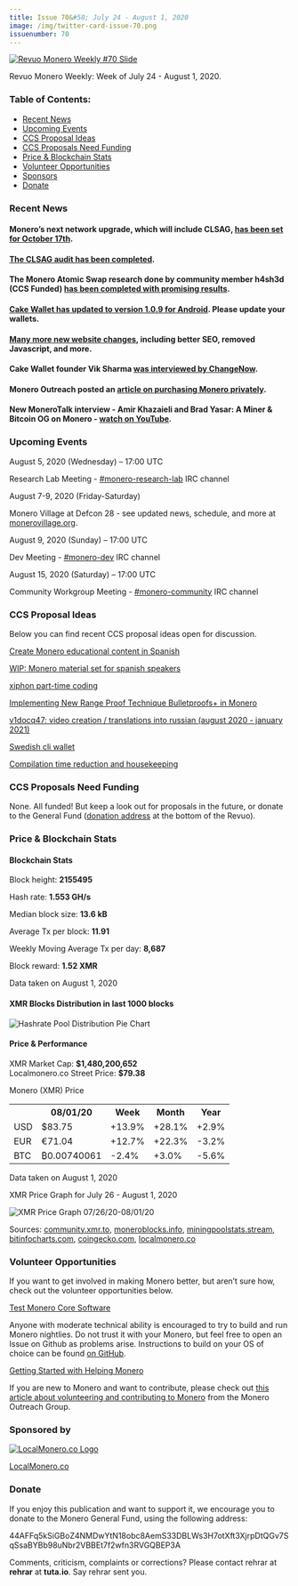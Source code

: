 ```yaml
---
title: Issue 70&#58; July 24 - August 1, 2020
image: /img/twitter-card-issue-70.png
issuenumber: 70
---
```

[<img src="/img/img-issue70.png" alt="Revuo Monero Weekly #70 Slide" class="img-lead">](/issue-70.html)

<p class="text-lead">Revuo Monero Weekly: Week of July 24 - August 1, 2020.</p>
<!--more-->

<h3>Table of Contents:</h3>
<ul class="contents">
    <li><a href="#news">Recent News</a></li>
    <li><a href="#events">Upcoming Events</a></li>
    <li><a href="#ideas">CCS Proposal Ideas</a></li>
    <li><a href="#proposals">CCS Proposals Need Funding</a></li>
    <li><a href="#stats">Price & Blockchain Stats</a></li>
    <li><a href="#volunteer">Volunteer Opportunities</a></li>
    <li><a href="#sponsor">Sponsors</a></li>
    <li><a href="#donate">Donate</a></li>
</ul>

<h3 id="news">Recent News</h3>

<div class="newsbyte">
    <h4>Monero’s next network upgrade, which will include CLSAG, <a href="https://www.reddit.com/r/Monero/comments/hzw1hu/the_date_of_the_next_monero_network_upgrade_has/" target="_blank">has been set for October 17th</a>.</h4>
</div>

<div class="newsbyte">
    <h4><a href="https://web.getmonero.org/2020/07/31/clsag-audit.html" target="_blank">The CLSAG audit has been completed</a>.</h4>
</div>

<div class="newsbyte">
    <h4>The Monero Atomic Swap research done by community member h4sh3d (CCS Funded) <a href="https://www.reddit.com/r/Monero/comments/i1fknt/ccs_results_monero_atomic_swaps_research/" target="_blank">has been completed with promising results</a>.</h4>
</div>

<div class="newsbyte">
    <h4><a href="https://www.reddit.com/r/Monero/comments/i0s6i1/update_cake_wallet_109_for_android/" target="_blank">Cake Wallet has updated to version 1.0.9 for Android</a>. Please update your wallets.</h4>
</div>

<div class="newsbyte">
    <h4><a href="https://www.reddit.com/r/Monero/comments/i0mpk2/getmoneroorg_updated_massive_performance/" target="_blank">Many more new website changes</a>, including better SEO, removed Javascript, and more.</h4>
</div>

<div class="newsbyte">
    <h4>Cake Wallet founder Vik Sharma <a href="https://changenow.io/blog/know-the-wallet-cake-wallet-founder-vikrant-sharma" target="_blank">was interviewed by ChangeNow</a>.</h4>
</div>

<div class="newsbyte">
    <h4>Monero Outreach posted an <a href="https://www.monerooutreach.org/how-to-buy-monero.html" target="_blank">article on purchasing Monero privately</a>.</h4>
</div>

<div class="newsbyte">
    <h4>New MoneroTalk interview - Amir Khazaieli and Brad Yasar: A Miner & Bitcoin OG on Monero - <a href="https://youtu.be/fKBGH430V2A" target="_blank">watch on YouTube</a>.</h4>
</div>

<h3 id="events">Upcoming Events</h3>

<div class="event">
    <p class="date" markdown="1">August 5, 2020 (Wednesday) – 17:00 UTC</p>
    <p markdown="1">Research Lab Meeting - <a href="irc://chat.freenode.net/#monero-research-lab" target="_blank">#monero-research-lab</a> IRC channel</p>
</div>

<div class="event">
    <p class="date" markdown="1">August 7-9, 2020 (Friday-Saturday)</p>
    <p markdown="1">Monero Village at Defcon 28 - see updated news, schedule, and more at <a href="https://monerovillage.org/" target="_blank">monerovillage.org</a>.</p>
</div>

<div class="event">
    <p class="date" markdown="1">August 9, 2020 (Sunday) – 17:00 UTC</p>
    <p markdown="1">Dev Meeting - <a href="irc://chat.freenode.net/#monero-dev" target="_blank">#monero-dev</a> IRC channel</p>
</div>

<div class="event">
    <p class="date" markdown="1">August 15, 2020 (Saturday) – 17:00 UTC</p>
    <p markdown="1">Community Workgroup Meeting - <a href="irc://chat.freenode.net/#monero-community" target="_blank">#monero-community</a> IRC channel</p>
</div>

<h3 id="ideas">CCS Proposal Ideas</h3>

<p>Below you can find recent CCS proposal ideas open for discussion.</p>

<div class="proposal">
<p><a href="https://repo.getmonero.org/monero-project/ccs-proposals/-/merge_requests/159" target="_blank">Create Monero educational content in Spanish</a></p>
</div>

<div class="proposal">
<p><a href="https://repo.getmonero.org/monero-project/ccs-proposals/-/merge_requests/158" target="_blank">WIP: Monero material set for spanish speakers</a></p>
</div>

<div class="proposal">
<p><a href="https://repo.getmonero.org/monero-project/ccs-proposals/-/merge_requests/157" target="_blank">xiphon part-time coding</a></p>
</div>

<div class="proposal">
<p><a href="https://repo.getmonero.org/monero-project/ccs-proposals/-/merge_requests/156" target="_blank">Implementing New Range Proof Technique Bulletproofs+ in Monero</a></p>
</div>

<div class="proposal">
<p><a href="https://repo.getmonero.org/monero-project/ccs-proposals/-/merge_requests/154" target="_blank">v1docq47: video creation / translations into russian (august 2020 - january 2021)</a></p>
</div>

<div class="proposal">
<p><a href="https://repo.getmonero.org/monero-project/ccs-proposals/-/merge_requests/147" target="_blank">Swedish cli wallet</a></p>
</div>

<div class="proposal">
<p><a href="https://repo.getmonero.org/monero-project/ccs-proposals/-/merge_requests/138" target="_blank">Compilation time reduction and housekeeping</a></p>
</div>

<h3 id="proposals">CCS Proposals Need Funding</h3>

<p>None. All funded! But keep a look out for proposals in the future, or donate to the General Fund (<a href="#donate">donation address</a> at the bottom of the Revuo).</p>

<h3 id="stats">Price & Blockchain Stats</h3>

<h4 class="stat">Blockchain Stats</h4>

<div class="bcstats">
    <p>Block height: <b>2155495</b></p>
    <p>Hash rate: <b>1.553 GH/s</b></p>
    <p>Median block size: <b>13.6 kB</b></p>
    <p>Average Tx per block: <b>11.91</b></p>
    <p>Weekly Moving Average Tx per day: <b>8,687</b></p>
    <p>Block reward: <b>1.52 XMR</b></p>
</div>
<p class="note">Data taken on August 1, 2020</p>

<h4 class="stat">XMR Blocks Distribution in last 1000 blocks</h4>
<p><img src="/img/hashrate-pool-distribution-08011.png" alt="Hashrate Pool Distribution Pie Chart"/></p>

<h4 class="stat">Price & Performance</h4>

<div class="price-intro">XMR Market Cap: <b>$1,480,200,652</b><br>Localmonero.co Street Price: <b>$79.38</b></div>

<p class="table-title">Monero (XMR) Price</p>
<table class="price-table">
  <tr class="row1">
    <th></th>
    <th>08/01/20</th>
    <th>Week</th>
    <th>Month</th>
    <th>Year</th>
  </tr>
  <tr>
    <td data-th="XMR to">USD</td>
    <td data-th="08/01/20">$83.75</td>
    <td data-th="Week" class="green">+13.9%</td>
    <td data-th="Month" class="green">+28.1%</td>
    <td data-th="Year" class="green">+2.9%</td>
  </tr>
  <tr class="row3">
    <td data-th="XMR to">EUR</td>
    <td data-th="08/01/20">€71.04</td>
    <td data-th="Week" class="green">+12.7%</td>
    <td data-th="Month" class="green">+22.3%</td>
    <td data-th="Year" class="red">-3.2%</td>
  </tr>
  <tr>
    <td data-th="XMR to">BTC</td>
    <td data-th="08/01/20">₿0.00740061</td>
    <td data-th="Week" class="red">-2.4%</td>
    <td data-th="Month" class="green">+3.0%</td>
    <td data-th="Year" class="red">-5.6%</td>
  </tr>
</table>
<p class="note">Data taken on August 1, 2020</p>

<p class="table-title">XMR Price Graph for July 26 - August 1, 2020</p>

![XMR Price Graph 07/26/20-08/01/20](/img/weekly-chart-08011.png "XMR Price Graph 07/26/20-08/01/20") 

Sources: <a href="https://community.xmr.to/explorer/mainnet/" target="_blank">community.xmr.to</a>, <a href="https://moneroblocks.info/stats/transaction-stats" target="_blank">moneroblocks.info</a>, <a href="https://miningpoolstats.stream/monero" target="_blank">miningpoolstats.stream</a>, <a href="https://bitinfocharts.com/monero/" target="_blank">bitinfocharts.com</a>, <a href="https://www.coingecko.com/" target="_blank">coingecko.com</a>, <a href="https://localmonero.co/" target="_blank">localmonero.co</a>

<h3 id="volunteer">Volunteer Opportunities</h3>

<p>If you want to get involved in making Monero better, but aren’t sure how, check out the volunteer opportunities below.</p>

<div class="newsbyte">
    <p class="date"><a href="https://github.com/monero-project/monero" target="_blank">Test Monero Core Software</a></p>
    <p>Anyone with moderate technical ability is encouraged to try to build and run Monero nightlies. Do not trust it with your Monero, but feel free to open an Issue on Github as problems arise. Instructions to build on your OS of choice can be found <a href="https://github.com/monero-project/monero#compiling-monero-from-source" target="_blank">on GitHub</a>. </p>
</div>

<div class="newsbyte">
    <p class="date"><a href="https://github.com/monero-project/monero" target="_blank">Getting Started with Helping Monero</a></p>
    <p>If you are new to Monero and want to contribute, please check out <a href="https://www.monerooutreach.org/stories/getting-started-helping-monero.php" target="_blank">this article about volunteering and contributing to Monero</a> from the Monero Outreach Group. </p>
</div>

<h3 id="sponsor">Sponsored by</h3>

<p><a href="https://localmonero.co/" target="_blank"><img src="/img/localmonero-logo.png" alt="LocalMonero.co Logo" class="localmonero"></a></p>

<p class="text-center"><a href="https://localmonero.co/" target="_blank">LocalMonero.co</a></p>

<h3 id="donate">Donate</h3>

<p markdown="1">If you enjoy this publication and want to support it, we encourage you to donate to the Monero General Fund, using the following address:</p>

<p class="address" markdown="1">44AFFq5kSiGBoZ4NMDwYtN18obc8AemS33DBLWs3H7otXft3XjrpDtQGv7SqSsaBYBb98uNbr2VBBEt7f2wfn3RVGQBEP3A</p>

<!--p><a href="monero:44AFFq5kSiGBoZ4NMDwYtN18obc8AemS33DBLWs3H7otXft3XjrpDtQGv7SqSsaBYBb98uNbr2VBBEt7f2wfn3RVGQBEP3A" class="qr"><img src="/img/donate-monero.png"></a></p-->

Comments, criticism, complaints or corrections? Please contact rehrar at **rehrar** at **tuta.io**. Say rehrar sent you.